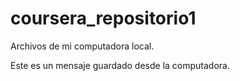 # coursera_repositorio1
Archivos de mi computadora local.

Este es un mensaje guardado desde la computadora.
